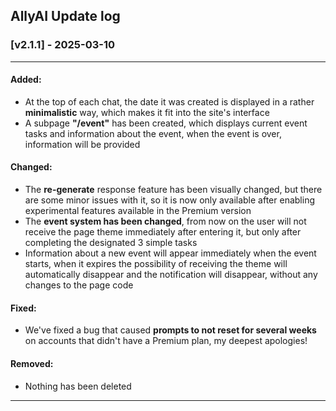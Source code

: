 ## AllyAI Update log

### [v2.1.1] - 2025-03-10
---
#### Added:
- At the top of each chat, the date it was created is displayed in a rather **minimalistic** way, which makes it fit into the site's interface
- A subpage **"/event"** has been created, which displays current event tasks and information about the event, when the event is over, information will be provided

#### Changed:
- The **re-generate** response feature has been visually changed, but there are some minor issues with it, so it is now only available after enabling experimental features available in the Premium version
- The **event system has been changed**, from now on the user will not receive the page theme immediately after entering it, but only after completing the designated 3 simple tasks
- Information about a new event will appear immediately when the event starts, when it expires the possibility of receiving the theme will automatically disappear and the notification will disappear, without any changes to the page code

#### Fixed:
- We've fixed a bug that caused **prompts to not reset for several weeks** on accounts that didn't have a Premium plan, my deepest apologies!

#### Removed:
- Nothing has been deleted

---
